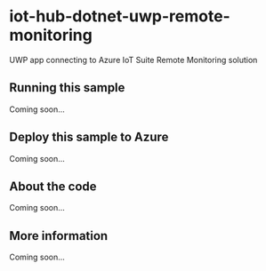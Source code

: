 # iot-hub-dotnet-uwp-remote-monitoring
UWP app connecting to Azure IoT Suite Remote Monitoring solution
## Running this sample
Coming soon...
## Deploy this sample to Azure
Coming soon...
## About the code
Coming soon...
## More information
Coming soon...